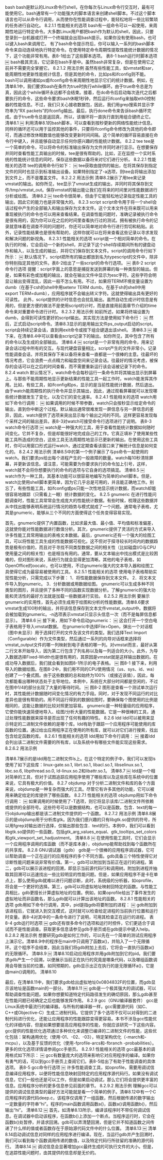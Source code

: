 bash
bash是默认的Linux命令行shell，在你每次与Linux命令行交互时，最有可能使用它。bash通常有一个功能强大的脚本语言来创建shell脚本。不过这个脚本语言也可以从命令行调用，从而使你在性能调查过程中，能轻松地将一些比较繁琐的任务进行自动化。
8.2.1.1 性能相关的选项
bash有一组命令可以一起使用，来周期性地运行特定命令。大多数Linux用户都把bash作为默认的shell，因此，只要登录到一台机器或打开一个终端就会出现bash提示。如果你没有使用bash，也可以键入bash来调用它。
有了bash命令提示符后，你可以输入一系列的bash脚本命令来自动连续地执行特定命令。在使用特定命令周期性提取性能统计数据的情况下，这个功能非常有用。表8-1给出了这些脚本选项。
表8-1 bash运行时脚本选项
￼
bash极其灵活，它记录在bash手册中。虽然bash非常复杂，但是在使用它之前并不需要完全掌握它。
8.2.1.2 用法示例
虽然有些性能工具，如vmstat和sar，能周期性地更新性能统计信息，但是其他的命令，比如ps和ifconfig则不能。bash可以调用诸如ps或ifconfig命令来周期性地显示它们的统计数据。例如，在清单8.1中，我们要求bash在条件为true时执行while循环。由于true命令总是为真，因此这个while循环永远都不会结束。接着，在do命令后启动每次迭代之后都要执行的命令，这些命令要求bash休眠1秒钟，然后运行ifconfig来抽取eth0控制器的性能信息。不过，我们只关心接收数据包，因此，我们用grep搜索并显示字符串为“RX packets”的ifconfig输出。最后，执行done命令来告诉bash循环完成。由于true命令总是返回真，所以，该循环将一直执行直到用组合键<Ctrl-C>终止它。
清单8.1
￼
利用清单8.1的bash脚本，可以查看到按秒更新的网络性能统计信息。同样的循环还可以用于监控其他的事件，只要将ifconfig命令修改为其他的命令即可，而通过修改休眠数值也能够改变更新时间间隔。这个简单的循环容易直接在命令行中键入，并且能够自动显示任何你感兴趣的性能统计数据。
8.2.2 tee
tee是一个简单的命令，可以将命令的标准输出保存为文件并同时进行显示。在想要保存并同时查看性能工具输出的时候，tee是很有帮助的。比如，正在监控一个实时系统的性能统计信息的同时，保存这些数据以备将来对它们进行分析。
8.2.2.1 性能相关的选项
tee的调用命令行如下：
￼
tee获取由<command>提供的输出，在将其保存到指定文件的同时也显示到标准输出设备。如果特别指定了-a选项，则tee会将输出添加到文件上，而不是覆盖文件。
8.2.2.2 用法示例
清单8.2展示了用tee来记录vmstat的输出。如你所见，tee显示了vmstat生成的输出，并同时将其保存到文件/tmp/vmstat_out。保存vmstat的输出能让我们在将来的时间里对性能数据进行分析或绘图。
清单8.2
￼
tee命令很简单，但由于它能轻松地记录指定性能工具的输出，因此它的能力也是非常强大的。
8.2.3 script
script命令用于将一个shell会话过程中产生的全部输入和输出保存为文本文件。这个文本文件在将来既可以用来重现被执行的命令也可以用来查看结果。在调查性能问题时，准确记录被执行命令是很有用的，因为你可以在之后的时间里查看执行过的测试。拥有被执行命令的记录就意味着在调查不同的问题时，你还可以简单地对命令行进行剪切和粘贴。此外，记录性能结果也是很有帮助的，这样你就可以在将来查看这些记录以寻求发现和解决问题的新视角。
8.2.3.1 性能相关的选项
script是一个相对简单的命令。在执行的时候，它会启动一个新的shell，并记录下这个shell存续期间所有的键盘动作和输入，以及生成的输出，并将它们保存到文本文件。script的调用命令行如下所示：
￼
默认情况下，script把所有的输出都放到名为typescript的文件中，除非你特别指定其他的文件。表8-2给出了一些script的命令行选项。
￼
表8-2 script命令行选项
提醒：script字面上的意思是捕捉发送到屏幕的每一种类型的输出。但是，如果有彩色或加粗的输出，就会在输出文件中显示为esc字符。这些字符会明显让输出变得混乱，因此一般不怎么有用。不过，如果将TERM环境变量设置为dumb（在基于csh的shell中用setenv TERM dumb，在基于sh的shell中用export TERM=dumb），应用程序就不会输出转义字符。这就使得输出具有更好的可读性。
此外，script提供的计时信息也会扰乱输出。虽然自动生成计时信息是有用的，但是更方便的做法不是使用script的计时，而是直接用前面章节介绍的time命令来对重要命令进行计时。
8.2.3.2 用法示例
如前所述，如果将终端设置为dumb，会得到可读性更好的script输出。其实现方法是使用如下命令行：
￼
然后，正式启动script命令。清单8.3显示的是用输出文件ps_output启动的script。script会持续记录会话，直到用exit命令或按下<Ctrl-D>组合键退出该shell。
清单8.3
￼
接下来，在清单8.4中可以查看由script记录下的输出。如你所见，其中包含了所有的命令以及生成的全部输出。
清单8.4
￼
script是一个非常有用的命令，用来记录会话过程中所有的交互。与现代硬盘容量相比，script产生的文件非常小。记录性能调查会话，并将其保存下来以备将来查看一直都是一个很棒的主意。往最坏的情况考虑，它会浪费一点点精力和磁盘空间来记录会话。往最好的情况考虑，被保存的会话可以在之后的时间查看，而不需要重新运行该会话被记录下的命令。
8.2.4 watch
默认情况下，watch命令会每秒运行一条命令并将其输出显示到屏幕上。与那些不能周期性地显示更新结果的性能工具一起工作时，watch能发挥其作用。比如，有些工具，如ifconfig和ps，显示的是当前性能统计数据，然后退出。由于watch能周期性的执行命令并显示其输出，因此，通过观看屏幕就可以发现哪些统计数据发生了变化，以及它们的变化速率。
8.2.4.1 性能相关的选项
watch用如下命令行调用：
￼
如果调用的时候不带参数，watch只会按秒显示给定命令的输出，直到你中断这个过程。默认输出通常很难发现一屏信息与另一屏信息的差异，因此，watch提供了选项来突出显示每个输出之间的不同。这样更容易发现每个采样之间的输出差异。表8-3对watch可接受命令行选项进行了说明。
表8-3 watch命令行选项
￼
watch是一种强大的工具，用于查看性能统计数据如何随时间变化。它并不复杂，但是却能很好地完成自己的工作。它真正填补了使用某些性能工具所造成的空白，这些工具无法周期性地显示已更新的输出。在使用这些工具时，你可以用窗口形式运行watch，通过定期查看该窗口来了解统计信息是如何变化的。
8.2.4.2 用法示例
清单8.5中的第一个例子展示了与ps命令一起使用的watch。我们要求ps给出每个进程产生的一般故障的数量。watch每10秒清除屏幕，并更新该信息。请注意，可能需要为你要求执行的命令加上引号，这样，watch就不会将你想要执行的命令的选项与它自身的选项搞混。
清单8.5
￼
watch作为一种工具，其基本功能可以很容易地编写为简单的shell脚本。但是，watch比使用shell脚本更简单，因为它几乎总是可用的，并且能正确地工作。别忘了，有些性能工具，如ifconfig或ps只能一次性地显示统计数据，而watch却能很容易地跟踪（只需看上一眼）统计数据的变化。
8.2.5 gnumeric
在进行性能问题调查时，性能工具常常会生成庞大的性能统计数据。有些时候，梳理这些数据并从中找出能够表明系统运行情况的趋势与模式就成了一个问题。通常电子表格，尤其是gnumeric，能够从三个不同的方面使得这个任务变得容易实现。

首先，gnumeric提供了内置函数，比如求最大值、最小值、平均值和标准偏差，这就使你能对性能数据进行数值分析。其次，gnumeric提供了灵活的方式来导入许多性能工具常用输出的表格文本数据。最后，gnumeric还有一个强大的绘图工具，可以将性能工具生成的性能数据可视化。这不但对于探寻较长时间内的数据趋势是极有价值的，而且对于寻找不同类型数据之间的相关性（比如磁盘I/O与CPU使用量之间的相关性）也是相当有用的。通常，要从文本输出中找出模式是比较困难的，但对图形来说，系统行为就会显得更加清晰。其他的电子表格，如OpenOffice的oocalc，也可以使用，不过gnumeric强大的文本导入器和绘图工具使得它成为最容易被使用的工具。
8.2.5.1 性能相关的选项
使用电子表格帮助实现性能分析，只需完成以下步骤：
1．将性能数据保存到文本文件。
2．将文本文件导入到gnumeric。
3．分析数据或用数据绘图。
gnumeric可以生成多种不同类型的图形，并且提供了多种不同的函数实现数据分析。了解gnumeric的强大功能和灵活性的最好方法就是加载一些数据进行实验。
8.2.5.2 用法示例
要展示gnumeric的实用性，首先必须生成用于绘图和分析的性能数据。清单8.6要求vmstat生成100秒的输出，并将该信息保存到文本文件vmstat_output中。数据将会被加载到gnumeric。-n选项表示vmstat只显示头信息一次（而不是每屏信息都显示）。
清单8.6
￼
接下来，用如下命令启动gnumeric：
￼
这会打开一个空白电子表格用于导入vmstat数据。
在gnumeric中选择File>Open，弹出一个对话框（图中未显示）用于选择打开的文件及该文件的类型。我们选择Text Import（Configurable）作为文件类型，然后通过一系列的向导对话框来选择将vmstat_output文件的哪一列映射到电子表格的哪一列。对vmstat而言，最好从第二行文本开始导入，因为第二行包含了列名称以及每一列适合的大小。此外，为导入数据选择Fixed-Width也是很有用的，其原因是vmstat就是这样输出数据的。在成功导入数据后，我们就会看到如图8-1所示的电子表格。
￼
图8-1
接下来，利用导入的数据绘图。在图8-2中，我们用不同的CPU使用情况（us、sys、id、wa）创建了一个叠式图。由于这些数据的总和始终为100%（或接近该值），因此，每次都能看出哪种状态处于主导地位。本例中，系统在大部分时间都是空闲的，不过在图中1/4的部分出现了大量的等待时间。
￼
图8-2
图形是查看一个测试单次运行时，其性能统计数据随时间变化情况的有力手段。同时，对于发现不同运行的对比差异也是很有帮助的。用不同运行得到的数据绘图时，要确保每个图使用的比例是相同的，这能让数据的比较对照更加容易。
gnumeric是一种轻量级的应用程序，它使你能快速简便地导入、绘图/分析大量的性能数据。它是一种很棒的工具，通过处理性能数据来探寻是否出现了任何有趣的特性。
8.2.6 ldd
ldd可以被用来显示特定的二进制文件依赖的是哪个库。ldd有助于跟踪一个应用程序可能使用的库函数的位置。通过给出应用程序正在使用的所有库，就可以对它们进行搜索，找出包含给定函数的库。
8.2.6.1 性能相关的选项
ldd用如下命令行调用：
￼
接着ldd会列出该二进制文件需要的所有库，以及系统中有哪些文件能实现这些需求。
8.2.6.2 用法示例

清单8.7展示的是ldd用在二进制文件ls上。在这个特定的例子中，我们可以发现ls使用了如下这些库：linux-gate.so.1, librt.so.1, libacl.so.1, libselinux.so.1, libc.so.6, libpthread.so.0, ld-linux.so.2和libattr.so.1。
清单8.7
￼
ldd是一个相对简单的工具，但对于试图追踪应用程序使用了哪些库以及这些库在系统中的位置来说，它具有极大的价值。
8.2.7 objdump
对于分析二进制文件和库的各个方面来说，objdump是一种复杂而强大的工具。尽管它有许多其他的功能，它可以被用来确定给定的库提供了哪些函数。
8.2.7.1 性能相关的选项
objdump用如下命令行调用：
￼
如果调用的时候使用了-T选项，则它将显示该库/二进制文件所依赖或提供的全部符号。这些符号可以是数据结构，也可以是函数。包含．text的每一行objdump输出都是该二进制文件提供的一个函数。
8.2.7.2 用法示例
清单8.8展示的是objdump用于分析库gtk。因为我们感兴趣的只有libgtk.so提供的符号，所以用fgrep对输出进行选择，仅输出那些包含．text的行。本例中，我们可以看到libgtk.so提供的一些函数，包括gtk_arg_values_equal、gtk_tooltips_set_colors和gtk_viewport_set_hadjustment。
清单8.8
￼
在使用性能工具时，它们会显示一个应用程序调用的库函数（而不是库本身），objdump能帮助找到每个函数所在的共享库。
8.2.8 GNU调试器（gdb）
gdb是一个很棒的应用程序调试器，它可以帮助调查一个正在运行的应用程序的多个不同方面。gdb具备三个特性使得它对诊断性能问题来说非常有价值。第一，gdb可以附加到当前正在运行的进程。第二，gdb可以展示该进程的回溯，即显示当前源代码行和调用树。附加到进程并抽取其回溯可以迅速找出一些比较明显的性能问题。但是，如果应用程序不是卡在单点上，那么使用gdb就难以进行问题诊断，此时，系统级的分析器，如oprofile，将会是一个更好的选择。第三，gdb可以将虚拟地址映射回特定的函数。与性能工具相比，gdb更擅长计算虚拟地址的位置。例如，如果oprofile给出了事件发生的虚拟地址而非函数名，那么gdb就可以计算出该地址的函数。
8.2.8.1 性能相关的选项
gdb用如下命令行调用，其中，pid是指gdb将要附加的进程：
￼
gdb附加到该进程后，它就进入到交互模式，这时就可以检查给定进程的当前执行位置和运行时变量。表8-4对其中的一条命令进行了说明，可用其检查正在运行的进程。
表8-4 gdb运行时选项
￼
gdb还有很多命令行选项和运行时控件，它们更适合于调试而不是性能调查。获取更多信息请参见gdb手册页或在gdb提示中键入help。
8.2.8.2 用法示例
想要研究gdb是如何工作的，可以先在一个简单的测试应用程序上演示它。清单8.9中的程序在main中只调用了函数a()，并陷入了一个无限循环。这个程序不会结束，因此当我们将gdb附加上去后，它将会一直执行函数a()的无限循环。
清单8.9
￼
清单8.10启动应用程序并用gdb附加到它的pid。我们要求gdb产生一个回溯，以便展示当前正在执行的究竟是哪条代码，以及哪组函数调用会导致当前的位置。如同预期的，gdb显示出正在执行的是无限循环a()，它是由main()调用的。
清单8.10

最后，在清单8.11中，我们要求gdb给出虚拟地址0x0804832F的位置，而gdb显示该地址是函数main的一部分。
清单8.11
￼
gdb是一个极其强大的调试器，可以帮助调查性能问题。如果你想要知道特定代码路径发生的确切原因，那么gdb甚至在性能问题已经确定之后也能够发挥作用。
8.2.9 gcc（GNU编译器套件）
gcc是Linux系统中最流行的编译器。与所有的编译器一样，gcc需要源代码（如C、C++或Objective-C）生成二进制代码。它提供了多个选项不仅可以对得到的二进制代码进行优化，还能让应用程序的性能跟踪变得更容易。本书不涉及gcc性能优化的详细内容，但是如果想要提高应用程序的性能，你就应该研究一下这些内容。gcc提供的性能优化选项通过多种优化来调整已编译的二进制文件的性能，这些优化包括：架构通用优化（使用-01、-02、-03），特定架构优化（-march和-mcpu），以及基于反馈的优化（使用-fprofile-arcs和-fbranch -probabilities）。更多的优化选项详情请参阅gcc手册页。
8.2.9.1 性能相关的选项
gcc最基本的调用格式如下所示：
￼
gcc有数量庞大的选项来影响它对应用程序的编译。如果你有勇气的话，可以到gcc手册页上查阅它们。表8-5给出了有助于性能调查的具体选项。
表8-5 gcc命令行选项
￼
许多性能调查工具，如oprofile，需要用调试信息编译应用程序，以便将性能信息映射回特定的应用程序源代码行。如果没有调试信息，它们一般也还是可以工作，但是如果启动调试，那么它们将会提供更丰富的信息。应用程序分析的更多信息参见前面的章节。
8.2.9.2 用法示例
理解gcc可以提供的调试信息类型的最好方法可能就是看一个简单的例子。清单8.12中有一个C应用程序的源代码deep.c，该程序仅调用了一组函数，然后根据传递的数字输出一定数量的字符串“hi”。程序的main函数调用函数a()，函数a()调用函数b()，然后输出“hi”。
清单8.12
￼
首先，如清单8.13所示，编译该程序时不带任何调试信息。在调试器中启动该程序，在函数b()上添加一个断点。当程序运行时，它会在函数b()处暂停，并请求回溯。gdb可以弄清楚回溯，但是它并不知道函数之间传递了什么样的值或者函数存在于原始源代码文件中的什么位置。
清单8.13
￼
清单8.14启动调试信息对同样的应用程序进行编译。现在，当运行gdb并产生回溯时，我们可以看到每个函数调用传递的数值，以及特定代码行所驻留的准确的源代码行。
清单8.14
￼
调试信息会显著增加gcc最终生成的可执行文件的大小。但是，在追踪性能问题时，由其提供的信息却是无价的。